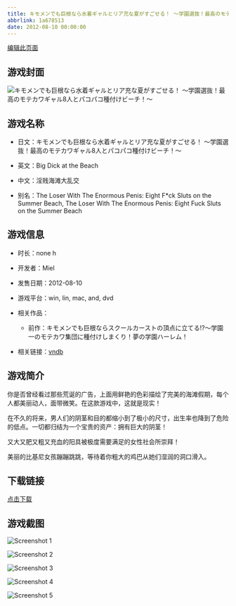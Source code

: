 ```yaml
---
title: キモメンでも巨根なら水着ギャルとリア充な夏がすごせる！ ～学園選抜！最高のモテカワギャル8人とパコパコ種付けビーチ！～
abbrlink: 1a678513
date: 2012-08-10 00:00:00
---
```

[编辑此页面](https://github.com/ACG-3/ADV3-source/blob/main/source/_posts/games/%E3%82%AD%E3%83%A2%E3%83%A1%E3%83%B3%E3%81%A7%E3%82%82%E5%B7%A8%E6%A0%B9%E3%81%AA%E3%82%89%E6%B0%B4%E7%9D%80%E3%82%AE%E3%83%A3%E3%83%AB%E3%81%A8%E3%83%AA%E3%82%A2%E5%85%85%E3%81%AA%E5%A4%8F%E3%81%8C%E3%81%99%E3%81%94%E3%81%9B%E3%82%8B%EF%BC%81%20%EF%BD%9E%E5%AD%A6%E5%9C%92%E9%81%B8%E6%8A%9C%EF%BC%81%E6%9C%80%E9%AB%98%E3%81%AE%E3%83%A2%E3%83%86%E3%82%AB%E3%83%AF%E3%82%AE%E3%83%A3%E3%83%AB8%E4%BA%BA%E3%81%A8%E3%83%91%E3%82%B3%E3%83%91%E3%82%B3%E7%A8%AE%E4%BB%98%E3%81%91%E3%83%93%E3%83%BC%E3%83%81%EF%BC%81%EF%BD%9E.md)

## 游戏封面

![キモメンでも巨根なら水着ギャルとリア充な夏がすごせる！ ～学園選抜！最高のモテカワギャル8人とパコパコ種付けビーチ！～](https%3A//pan.timero.xyz/onedrive/img_lib_001/%E3%82%AD%E3%83%A2%E3%83%A1%E3%83%B3%E3%81%A7%E3%82%82%E5%B7%A8%E6%A0%B9%E3%81%AA%E3%82%89%E6%B0%B4%E7%9D%80%E3%82%AE%E3%83%A3%E3%83%AB%E3%81%A8%E3%83%AA%E3%82%A2%E5%85%85%E3%81%AA%E5%A4%8F%E3%81%8C%E3%81%99%E3%81%94%E3%81%9B%E3%82%8B%EF%BC%81%20%EF%BD%9E%E5%AD%A6%E5%9C%92%E9%81%B8%E6%8A%9C%EF%BC%81%E6%9C%80%E9%AB%98%E3%81%AE%E3%83%A2%E3%83%86%E3%82%AB%E3%83%AF%E3%82%AE%E3%83%A3%E3%83%AB8%E4%BA%BA%E3%81%A8%E3%83%91%E3%82%B3%E3%83%91%E3%82%B3%E7%A8%AE%E4%BB%98%E3%81%91%E3%83%93%E3%83%BC%E3%83%81%EF%BC%81%EF%BD%9E_cover.avif)


## 游戏名称

- 日文：キモメンでも巨根なら水着ギャルとリア充な夏がすごせる！ ～学園選抜！最高のモテカワギャル8人とパコパコ種付けビーチ！～
- 英文：Big Dick at the Beach
- 中文：淫贱海滩大乱交

- 别名：The Loser With The Enormous Penis: Eight F*ck Sluts on the Summer Beach, The Loser With The Enormous Penis: Eight Fuck Sluts on the Summer Beach


## 游戏信息

- 时长：none h
- 开发者：Miel
- 发售日期：2012-08-10
- 游戏平台：win, lin, mac, and, dvd
- 相关作品：
   - 前作：キモメンでも巨根ならスクールカーストの頂点に立てる!?～学園一のモテカワ集団に種付けしまくり！夢の学園ハーレム！

- 相关链接：[vndb](https://vndb.org/v11039)


## 游戏简介

你是否曾经看过那些荒诞的广告，上面用鲜艳的色彩描绘了完美的海滩假期，每个人都美丽动人，面带微笑。在这款游戏中，这就是现实！

在不久的将来，男人们的阴茎和目的都缩小到了极小的尺寸，出生率也降到了危险的低点。一切都归结为一个宝贵的资产：拥有巨大的阴茎！

又大又肥又粗又充血的阳具被极度需要满足的女性社会所崇拜！

美丽的比基尼女孩蹦蹦跳跳，等待着你粗大的鸡巴从她们湿润的洞口滑入。




## 下载链接

[点击下载](https://pan.timero.xyz/onedrive/adv_lib_001/%E3%82%AD%E3%83%A2%E3%83%A1%E3%83%B3%E3%81%A7%E3%82%82%E5%B7%A8%E6%A0%B9%E3%81%AA%E3%82%89%E6%B0%B4%E7%9D%80%E3%82%AE%E3%83%A3%E3%83%AB%E3%81%A8%E3%83%AA%E3%82%A2%E5%85%85%E3%81%AA%E5%A4%8F%E3%81%8C%E3%81%99%E3%81%94%E3%81%9B%E3%82%8B%EF%BC%81%20%EF%BD%9E%E5%AD%A6%E5%9C%92%E9%81%B8%E6%8A%9C%EF%BC%81%E6%9C%80%E9%AB%98%E3%81%AE%E3%83%A2%E3%83%86%E3%82%AB%E3%83%AF%E3%82%AE%E3%83%A3%E3%83%AB8%E4%BA%BA%E3%81%A8%E3%83%91%E3%82%B3%E3%83%91%E3%82%B3%E7%A8%AE%E4%BB%98%E3%81%91%E3%83%93%E3%83%BC%E3%83%81%EF%BC%81%EF%BD%9E)


## 游戏截图


![Screenshot 1](https%3A//pan.timero.xyz/onedrive/img_lib_001/%E3%82%AD%E3%83%A2%E3%83%A1%E3%83%B3%E3%81%A7%E3%82%82%E5%B7%A8%E6%A0%B9%E3%81%AA%E3%82%89%E6%B0%B4%E7%9D%80%E3%82%AE%E3%83%A3%E3%83%AB%E3%81%A8%E3%83%AA%E3%82%A2%E5%85%85%E3%81%AA%E5%A4%8F%E3%81%8C%E3%81%99%E3%81%94%E3%81%9B%E3%82%8B%EF%BC%81%20%EF%BD%9E%E5%AD%A6%E5%9C%92%E9%81%B8%E6%8A%9C%EF%BC%81%E6%9C%80%E9%AB%98%E3%81%AE%E3%83%A2%E3%83%86%E3%82%AB%E3%83%AF%E3%82%AE%E3%83%A3%E3%83%AB8%E4%BA%BA%E3%81%A8%E3%83%91%E3%82%B3%E3%83%91%E3%82%B3%E7%A8%AE%E4%BB%98%E3%81%91%E3%83%93%E3%83%BC%E3%83%81%EF%BC%81%EF%BD%9E_Screenshot_1.avif)

![Screenshot 2](https%3A//pan.timero.xyz/onedrive/img_lib_001/%E3%82%AD%E3%83%A2%E3%83%A1%E3%83%B3%E3%81%A7%E3%82%82%E5%B7%A8%E6%A0%B9%E3%81%AA%E3%82%89%E6%B0%B4%E7%9D%80%E3%82%AE%E3%83%A3%E3%83%AB%E3%81%A8%E3%83%AA%E3%82%A2%E5%85%85%E3%81%AA%E5%A4%8F%E3%81%8C%E3%81%99%E3%81%94%E3%81%9B%E3%82%8B%EF%BC%81%20%EF%BD%9E%E5%AD%A6%E5%9C%92%E9%81%B8%E6%8A%9C%EF%BC%81%E6%9C%80%E9%AB%98%E3%81%AE%E3%83%A2%E3%83%86%E3%82%AB%E3%83%AF%E3%82%AE%E3%83%A3%E3%83%AB8%E4%BA%BA%E3%81%A8%E3%83%91%E3%82%B3%E3%83%91%E3%82%B3%E7%A8%AE%E4%BB%98%E3%81%91%E3%83%93%E3%83%BC%E3%83%81%EF%BC%81%EF%BD%9E_Screenshot_2.avif)

![Screenshot 3](https%3A//pan.timero.xyz/onedrive/img_lib_001/%E3%82%AD%E3%83%A2%E3%83%A1%E3%83%B3%E3%81%A7%E3%82%82%E5%B7%A8%E6%A0%B9%E3%81%AA%E3%82%89%E6%B0%B4%E7%9D%80%E3%82%AE%E3%83%A3%E3%83%AB%E3%81%A8%E3%83%AA%E3%82%A2%E5%85%85%E3%81%AA%E5%A4%8F%E3%81%8C%E3%81%99%E3%81%94%E3%81%9B%E3%82%8B%EF%BC%81%20%EF%BD%9E%E5%AD%A6%E5%9C%92%E9%81%B8%E6%8A%9C%EF%BC%81%E6%9C%80%E9%AB%98%E3%81%AE%E3%83%A2%E3%83%86%E3%82%AB%E3%83%AF%E3%82%AE%E3%83%A3%E3%83%AB8%E4%BA%BA%E3%81%A8%E3%83%91%E3%82%B3%E3%83%91%E3%82%B3%E7%A8%AE%E4%BB%98%E3%81%91%E3%83%93%E3%83%BC%E3%83%81%EF%BC%81%EF%BD%9E_Screenshot_3.avif)

![Screenshot 4](https%3A//pan.timero.xyz/onedrive/img_lib_001/%E3%82%AD%E3%83%A2%E3%83%A1%E3%83%B3%E3%81%A7%E3%82%82%E5%B7%A8%E6%A0%B9%E3%81%AA%E3%82%89%E6%B0%B4%E7%9D%80%E3%82%AE%E3%83%A3%E3%83%AB%E3%81%A8%E3%83%AA%E3%82%A2%E5%85%85%E3%81%AA%E5%A4%8F%E3%81%8C%E3%81%99%E3%81%94%E3%81%9B%E3%82%8B%EF%BC%81%20%EF%BD%9E%E5%AD%A6%E5%9C%92%E9%81%B8%E6%8A%9C%EF%BC%81%E6%9C%80%E9%AB%98%E3%81%AE%E3%83%A2%E3%83%86%E3%82%AB%E3%83%AF%E3%82%AE%E3%83%A3%E3%83%AB8%E4%BA%BA%E3%81%A8%E3%83%91%E3%82%B3%E3%83%91%E3%82%B3%E7%A8%AE%E4%BB%98%E3%81%91%E3%83%93%E3%83%BC%E3%83%81%EF%BC%81%EF%BD%9E_Screenshot_4.avif)

![Screenshot 5](https%3A//pan.timero.xyz/onedrive/img_lib_001/%E3%82%AD%E3%83%A2%E3%83%A1%E3%83%B3%E3%81%A7%E3%82%82%E5%B7%A8%E6%A0%B9%E3%81%AA%E3%82%89%E6%B0%B4%E7%9D%80%E3%82%AE%E3%83%A3%E3%83%AB%E3%81%A8%E3%83%AA%E3%82%A2%E5%85%85%E3%81%AA%E5%A4%8F%E3%81%8C%E3%81%99%E3%81%94%E3%81%9B%E3%82%8B%EF%BC%81%20%EF%BD%9E%E5%AD%A6%E5%9C%92%E9%81%B8%E6%8A%9C%EF%BC%81%E6%9C%80%E9%AB%98%E3%81%AE%E3%83%A2%E3%83%86%E3%82%AB%E3%83%AF%E3%82%AE%E3%83%A3%E3%83%AB8%E4%BA%BA%E3%81%A8%E3%83%91%E3%82%B3%E3%83%91%E3%82%B3%E7%A8%AE%E4%BB%98%E3%81%91%E3%83%93%E3%83%BC%E3%83%81%EF%BC%81%EF%BD%9E_Screenshot_5.avif)


